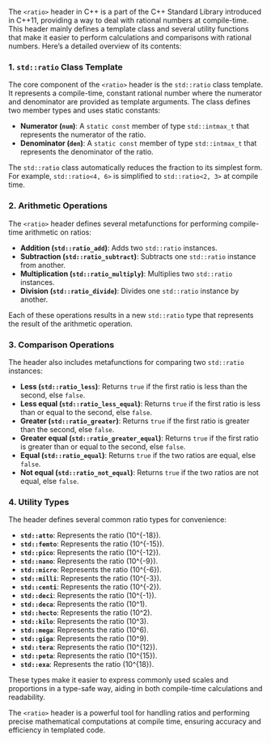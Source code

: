 The `<ratio>` header in C++ is a part of the C++ Standard Library introduced in C++11, providing a way to deal with rational numbers at compile-time. This header mainly defines a template class and several utility functions that make it easier to perform calculations and comparisons with rational numbers. Here’s a detailed overview of its contents:

### 1. `std::ratio` Class Template
The core component of the `<ratio>` header is the `std::ratio` class template. It represents a compile-time, constant rational number where the numerator and denominator are provided as template arguments. The class defines two member types and uses static constants:
- **Numerator (`num`)**: A `static const` member of type `std::intmax_t` that represents the numerator of the ratio.
- **Denominator (`den`)**: A `static const` member of type `std::intmax_t` that represents the denominator of the ratio.

The `std::ratio` class automatically reduces the fraction to its simplest form. For example, `std::ratio<4, 6>` is simplified to `std::ratio<2, 3>` at compile time.

### 2. Arithmetic Operations
The `<ratio>` header defines several metafunctions for performing compile-time arithmetic on ratios:
- **Addition (`std::ratio_add`)**: Adds two `std::ratio` instances.
- **Subtraction (`std::ratio_subtract`)**: Subtracts one `std::ratio` instance from another.
- **Multiplication (`std::ratio_multiply`)**: Multiplies two `std::ratio` instances.
- **Division (`std::ratio_divide`)**: Divides one `std::ratio` instance by another.

Each of these operations results in a new `std::ratio` type that represents the result of the arithmetic operation.

### 3. Comparison Operations
The header also includes metafunctions for comparing two `std::ratio` instances:
- **Less (`std::ratio_less`)**: Returns `true` if the first ratio is less than the second, else `false`.
- **Less equal (`std::ratio_less_equal`)**: Returns `true` if the first ratio is less than or equal to the second, else `false`.
- **Greater (`std::ratio_greater`)**: Returns `true` if the first ratio is greater than the second, else `false`.
- **Greater equal (`std::ratio_greater_equal`)**: Returns `true` if the first ratio is greater than or equal to the second, else `false`.
- **Equal (`std::ratio_equal`)**: Returns `true` if the two ratios are equal, else `false`.
- **Not equal (`std::ratio_not_equal`)**: Returns `true` if the two ratios are not equal, else `false`.

### 4. Utility Types
The header defines several common ratio types for convenience:
- **`std::atto`**: Represents the ratio \(10^{-18}\).
- **`std::femto`**: Represents the ratio \(10^{-15}\).
- **`std::pico`**: Represents the ratio \(10^{-12}\).
- **`std::nano`**: Represents the ratio \(10^{-9}\).
- **`std::micro`**: Represents the ratio \(10^{-6}\).
- **`std::milli`**: Represents the ratio \(10^{-3}\).
- **`std::centi`**: Represents the ratio \(10^{-2}\).
- **`std::deci`**: Represents the ratio \(10^{-1}\).
- **`std::deca`**: Represents the ratio \(10^1\).
- **`std::hecto`**: Represents the ratio \(10^2\).
- **`std::kilo`**: Represents the ratio \(10^3\).
- **`std::mega`**: Represents the ratio \(10^6\).
- **`std::giga`**: Represents the ratio \(10^9\).
- **`std::tera`**: Represents the ratio \(10^{12}\).
- **`std::peta`**: Represents the ratio \(10^{15}\).
- **`std::exa`**: Represents the ratio \(10^{18}\).

These types make it easier to express commonly used scales and proportions in a type-safe way, aiding in both compile-time calculations and readability.

The `<ratio>` header is a powerful tool for handling ratios and performing precise mathematical computations at compile time, ensuring accuracy and efficiency in templated code.